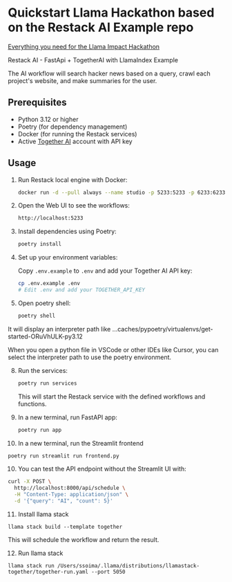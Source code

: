 # Quickstart Llama Hackathon based on the Restack AI Example repo

[Everything you need for the Llama Impact Hackathon](https://docs.restack.io/community/hackathons/08-11-2024-llama-impact)

Restack AI - FastApi + TogetherAI with LlamaIndex Example

The AI workflow will search hacker news based on a query, crawl each project's website, and make summaries for the user.

## Prerequisites

- Python 3.12 or higher
- Poetry (for dependency management)
- Docker (for running the Restack services)
- Active [Together AI](https://together.ai) account with API key


## Usage

1. Run Restack local engine with Docker:

   ```bash
   docker run -d --pull always --name studio -p 5233:5233 -p 6233:6233 -p 7233:7233 ghcr.io/restackio/engine:main
   ```

2. Open the Web UI to see the workflows:

   ```bash
   http://localhost:5233
   ```

3. Install dependencies using Poetry:

   ```bash
   poetry install
   ```

4. Set up your environment variables:

   Copy `.env.example` to `.env` and add your Together AI API key:

   ```bash
   cp .env.example .env
   # Edit .env and add your TOGETHER_API_KEY
   ```

5. Open poetry shell:

   ```bash
   poetry shell
   ```

It will display an interpreter path like
...caches/pypoetry/virtualenvs/get-started-ORuVhULK-py3.12

When you open a python file in VSCode or other IDEs like Cursor, you can select the interpreter path to use the poetry environment.

8. Run the services:

   ```bash
   poetry run services
   ```

   This will start the Restack service with the defined workflows and functions.

9. In a new terminal, run FastAPI app:

   ```bash
   poetry run app
   ```

10. In a new terminal, run the Streamlit frontend

   ```bash
   poetry run streamlit run frontend.py
   ```

10. You can test the API endpoint without the Streamlit UI with:

```bash
curl -X POST \
  http://localhost:8000/api/schedule \
  -H "Content-Type: application/json" \
  -d '{"query": "AI", "count": 5}'
```

11. Install llama stack

```
llama stack build --template together
```

This will schedule the workflow and return the result.

12. Run llama stack
```
llama stack run /Users/ssoima/.llama/distributions/llamastack-together/together-run.yaml --port 5050

```
